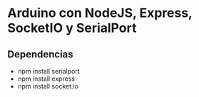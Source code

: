 # Arduino con NodeJS, Express, SocketIO y SerialPort

## Dependencias

* npm install serialport
* npm install express
* npm install socket.io
